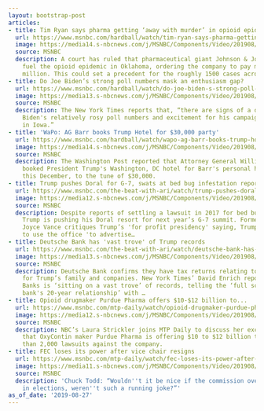 ```yaml
---
layout: bootstrap-post
articles:
- title: Tim Ryan says pharma getting ‘away with murder’ in opioid epidemic
  url: https://www.msnbc.com/hardball/watch/tim-ryan-says-pharma-getting-away-with-murder-in-opioid-epidemic-67594821988
  image: https://media14.s-nbcnews.com/j/MSNBC/Components/Video/201908/n_hardball_ryan_190827_1920x1080.nbcnews-fp-1200-630.jpg
  source: MSNBC
  description: A court has ruled that pharmaceutical giant Johnson & Johnson helped
    fuel the opioid epidemic in Oklahoma, ordering the company to pay more than $570
    million. This could set a precedent for the roughly 1500 cases across the country.
- title: Do Joe Biden’s strong poll numbers mask an enthusiasm gap?
  url: https://www.msnbc.com/hardball/watch/do-joe-biden-s-strong-poll-numbers-mask-an-enthusiasm-gap-67591237948
  image: https://media13.s-nbcnews.com/j/MSNBC/Components/Video/201908/n_hardball_katie_190827_1920x1080.nbcnews-fp-1200-630.jpg
  source: MSNBC
  description: The New York Times reports that, “there are signs of a disconnect between
    Biden's relatively rosy poll numbers and excitement for his campaign on the ground
    in Iowa.”
- title: 'WaPo: AG Barr books Trump Hotel for $30,000 party'
  url: https://www.msnbc.com/hardball/watch/wapo-ag-barr-books-trump-hotel-for-30-000-party-67589701843
  image: https://media14.s-nbcnews.com/j/MSNBC/Components/Video/201908/n_hardball_steele_190827_1920x1080.nbcnews-fp-1200-630.jpg
  source: MSNBC
  description: The Washington Post reported that Attorney General William Barr has
    booked President Trump's Washington, DC hotel for Barr's personal holiday party
    this December, to the tune of $30,000.
- title: Trump pushes Doral for G-7, swats at bed bug infestation reports
  url: https://www.msnbc.com/the-beat-with-ari/watch/trump-pushes-dorale-for-g-7-swats-at-bed-bug-infestation-reports-67585605932
  image: https://media12.s-nbcnews.com/j/MSNBC/Components/Video/201908/n_ari_bedbugs_190827_1920x1080.nbcnews-fp-1200-630.jpg
  source: MSNBC
  description: Despite reports of settling a lawsuit in 2017 for bed bugs claims,
    Trump is pushing his Doral resort for next year’s G-7 summit. Former U.S. attorney
    Joyce Vance critiques Trump’s 'for profit presidency' saying, Trump continues
    to use the office 'to advertise…
- title: Deutsche Bank has 'vast trove' of Trump records
  url: https://www.msnbc.com/the-beat-with-ari/watch/deutsche-bank-has-vast-trove-of-trump-records-67585605800
  image: https://media13.s-nbcnews.com/j/MSNBC/Components/Video/201908/n_ari_bblock_190827_1920x1080.nbcnews-fp-1200-630.jpg
  source: MSNBC
  description: Deutsche Bank confirms they have tax returns relating to subpoenas
    for Trump’s family and companies. New York Times’ David Enrich reports Deutsche
    Banks is ‘sitting on a vast trove’ of records, telling the ‘full scale of the
    bank's 20-year relationship’ with …
- title: Opioid drugmaker Purdue Pharma offers $10-$12 billion to...
  url: https://www.msnbc.com/mtp-daily/watch/opioid-drugmaker-purdue-pharma-offers-10-12-billion-to-settle-lawsuits-67584069804
  image: https://media12.s-nbcnews.com/j/MSNBC/Components/Video/201908/n_mtpd_full_opioid_190827_1920x1080.nbcnews-fp-1200-630.jpg
  source: MSNBC
  description: NBC’s Laura Strickler joins MTP Daily to discuss her exclusive reporting
    that OxyContin maker Purdue Pharma is offering $10 to $12 billion to settle more
    than 2,000 lawsuits against the company.
- title: FEC loses its power after vice chair resigns
  url: https://www.msnbc.com/mtp-daily/watch/fec-loses-its-power-after-vice-chair-resigns-67583557853
  image: https://media11.s-nbcnews.com/j/MSNBC/Components/Video/201908/n_mtpd_clip_obsessedfec_190827_1920x1080.nbcnews-fp-1200-630.jpg
  source: MSNBC
  description: 'Chuck Todd: “Wouldn''t it be nice if the commission overseeing money
    in elections, weren''t such a running joke?”'
as_of_date: '2019-08-27'
---
```


